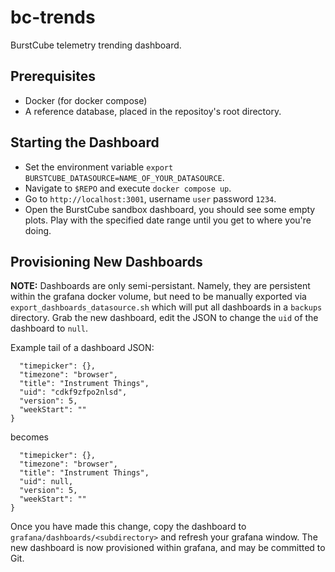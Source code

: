 # bc-trends
BurstCube telemetry trending dashboard. 

## Prerequisites
- Docker (for docker compose)
- A reference database, placed in the repositoy's root directory.

## Starting the Dashboard
- Set the environment variable `export BURSTCUBE_DATASOURCE=NAME_OF_YOUR_DATASOURCE`.
- Navigate to `$REPO` and execute `docker compose up`. 
- Go to `http://localhost:3001`, username `user` password `1234`.
- Open the BurstCube sandbox dashboard, you should see some empty plots. Play with the specified date range until you get to where you're doing.

## Provisioning New Dashboards

**NOTE:** Dashboards are only semi-persistant. 
Namely, they are persistent within the grafana docker volume, but need to be manually exported via `export_dashboards_datasource.sh` which will put all dashboards in a `backups` directory. 
Grab the new dashboard, edit the JSON to change the `uid` of the dashboard to `null`. 

Example tail of a dashboard JSON:
```
  "timepicker": {},
  "timezone": "browser",
  "title": "Instrument Things",
  "uid": "cdkf9zfpo2nlsd",
  "version": 5,
  "weekStart": ""
}
```
becomes
```
  "timepicker": {},
  "timezone": "browser",
  "title": "Instrument Things",
  "uid": null,
  "version": 5,
  "weekStart": ""
}
```

Once you have made this change, copy the dashboard to `grafana/dashboards/<subdirectory>` and refresh your grafana window. 
The new dashboard is now provisioned within grafana, and may be committed to Git. 
